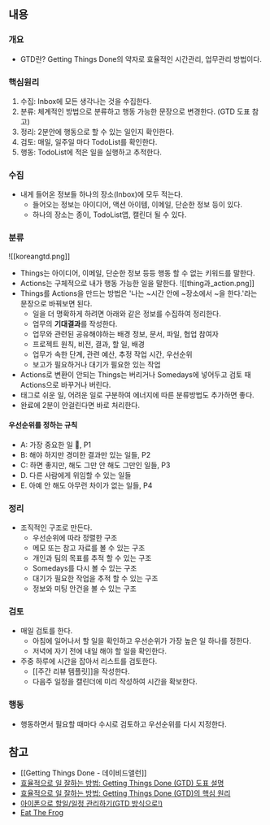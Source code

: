 ## 내용
### 개요
- GTD란? Getting Things Done의 약자로 효율적인 시간관리, 업무관리 방법이다.
### 핵심원리
1. 수집: Inbox에 모든 생각나는 것을 수집한다.
2. 분류: 체계적인 방법으로 분류하고 행동 가능한 문장으로 변경한다. (GTD 도표 참고)
3. 정리: 2분안에 행동으로 할 수 있는 일인지 확인한다.
4. 검토: 매일, 일주일 마다 TodoList를 확인한다.
5. 행동: TodoList에 적은 일을 실행하고 추적한다.
### 수집
- 내게 들어온 정보들 하나의 장소(Inbox)에 모두 적는다.
    - 들어오는 정보는 아이디어, 액션 아이템, 이메일, 단순한 정보 등이 있다.
    - 하나의 장소는 종이, TodoList앱, 캘린더 될 수 있다.
### 분류
![[koreangtd.png]]
- Things는 아이디어, 이메일, 단순한 정보 등등 행동 할 수 없는 키워드를 말한다.
- Actions는 구체적으로 내가 행동 가능한 일을 말한다.
![[thing과_action.png]]
- Things를 Actions을 만드는 방법은 '나는 ~시간 안에 ~장소에서 ~을 한다.'라는 문장으로 바꿔보면 된다.
    - 일을 더 명확하게 하려면 아래와 같은 정보를 수집하여 정리한다.
    - 업무의 **기대결과**를 작성한다.
    - 업무와 관련된 공유해야하는 배경 정보, 문서, 파일, 협업 참여자
    - 프로젝트 원칙, 비전, 결과, 할 일, 배경
    - 업무가 속한 단계, 관련 예산, 추정 작업 시간, 우선순위
    - 보고가 필요하거나 대기가 필요한 있는 작업
- Actions로 변환이 안되는 Things는 버리거나 Somedays에 넣어두고 검토 때 Actions으로 바꾸거나 버린다.
- 태그로 쉬운 일, 어려운 일로 구분하여 에너지에 따른 분류방법도 추가하면 좋다.
- 완료에 2분이 안걸린다면 바로 처리한다.
#### 우선순위를 정하는 규칙
- A: 가장 중요한 일 🐸, P1
- B: 해야 하지만 경미한 결과만 있는 일들, P2
- C: 하면 좋지만, 해도 그만 안 해도 그만인 일들, P3
- D. 다른 사람에게 위임할 수 있는 일들
- E. 아예 안 해도 아무런 차이가 없는 일들, P4
### 정리
- 조직적인 구조로 만든다.
    - 우선순위에 따라 정렬한 구조
    - 메모 또는 참고 자료를 볼 수 있는 구조
    - 개인과 팀의 목표를 추적 할 수 있는 구조
    - Somedays를 다시 볼 수 있는 구조
    - 대기가 필요한 작업을 추적 할 수 있는 구조
    - 정보와 미팅 안건을 볼 수 있는 구조
### 검토
- 매일 검토를 한다.
    - 아침에 일어나서 할 일을 확인하고 우선순위가 가장 높은 일 하나를 정한다.
    - 저녁에 자기 전에 내일 해야 할 일을 확인한다.
- 주중 하루에 시간을 잡아서 리스트를 검토한다.
    - [[주간 리뷰 템플릿]]을 작성한다.
    - 다음주 일정을 캘린더에 미리 작성하여 시간을 확보한다.
### 행동
- 행동하면서 필요할 때마다 수시로 검토하고 우선순위를 다시 지정한다.
## 참고
- [[Getting Things Done  - 데이비드앨런]]
- [효율적으로 일 잘하는 방법: Getting Things Done (GTD) 도표 설명](https://m.blog.naver.com/hasajon/220648576335)
- [효율적으로 일 잘하는 방법: Getting Things Done (GTD)의 핵심 원리](https://blog.naver.com/hasajon/220644969501)
- [아이폰으로 할일/일정 관리하기(GTD 방식으로!)](https://mytory.net/archives/2118)
- [Eat The Frog](https://todoist.com/ko/productivity-methods/eat-the-frog)
